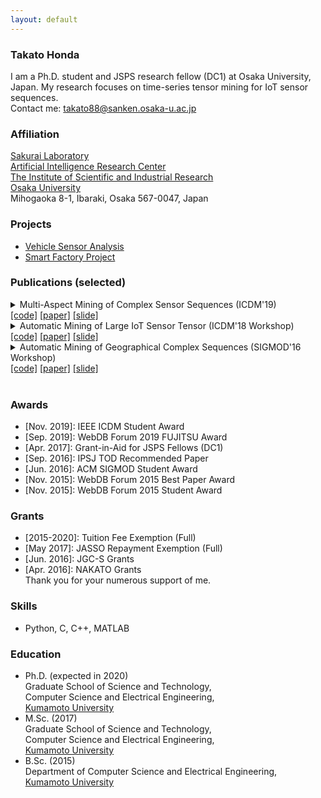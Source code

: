 ```yaml
---
layout: default
---
```


### Takato Honda
I am a Ph.D. student and JSPS research fellow (DC1) at Osaka University, Japan. My research focuses on time-series tensor mining for IoT sensor sequences.  
Contact me: <takato88@sanken.osaka-u.ac.jp>  

### Affiliation
[Sakurai Laboratory](https://www.dm.sanken.osaka-u.ac.jp)  
[Artificial Intelligence Research Center](https://www.sanken.osaka-u.ac.jp/organization/ai_center/)  
[The Institute of Scientific and Industrial Research](https://www.sanken.osaka-u.ac.jp/en/)  
[Osaka University](https://www.osaka-u.ac.jp/en/index.html)  
Mihogaoka 8-1, Ibaraki, Osaka 567-0047, Japan  

### Projects
- [Vehicle Sensor Analysis](https://www.dm.sanken.osaka-u.ac.jp/industry/project_vehicle/)  
- [Smart Factory Project](https://www.dm.sanken.osaka-u.ac.jp/industry/project_smart/)  

### Publications (selected)
<details>
<summary>
Multi-Aspect Mining of Complex Sensor Sequences (ICDM'19)<br>
<a href="https://github.com/TakatoHonda/CubeMarker">[code]</a>
<a href="https://takatohonda.github.io/paper/paper-icdm19.pdf">[paper]</a>
<a href="https://takatohonda.github.io/slide/slide-icdm19.pdf">[slide]</a>
</summary>
Takato Honda, Yasuko Matsubara, Ryo Neyama, Mutsumi Abe, Yasushi Sakurai: <u>``Multi-Aspect Mining of Complex Sensor Sequences”</u>, IEEE International Conference on Data Mining (ICDM), Beijing, China, November 8-11, 2019 (Full paper) (Acceptance ratio 9.08%).
</details>

<details>
<summary>
Automatic Mining of Large IoT Sensor Tensor (ICDM'18 Workshop)<br>
<a href="https://ieeexplore.ieee.org/document/8637498">[code]</a>
<a href="https://ieeexplore.ieee.org/document/8637498">[paper]</a>
<a href="https://ieeexplore.ieee.org/document/8637498">[slide]</a>
</summary>
Takato Honda, Yasuko Matsubara, Yasushi Sakurai: <u>``Automatic Mining of Large IoT Sensor Tensor"</u>, IEEE International Conference on Data Mining (ICDM) Ph.D. Forum, Singapore, November 17-20, 2018.
</details>

<details>
<summary>
Automatic Mining of Geographical Complex Sequences (SIGMOD'16 Workshop)<br>
<a href="https://dl.acm.org/citation.cfm?doid=2926693.2929903">[code]</a>
<a href="https://dl.acm.org/citation.cfm?doid=2926693.2929903">[paper]</a>
<a href="https://dl.acm.org/citation.cfm?doid=2926693.2929903">[slide]</a>
</summary>
Takato Honda: <u>``TrailMarker: Automatic Mining of Geographical Complex Sequences"</u>, ACM SIGMOD International Conference on Management of Data (SIGMOD), Ph.D. Symposium, San Francisco, USA, June 2016. 
</details><br>

### Awards
- \[Nov. 2019\]: IEEE ICDM Student Award  
- \[Sep. 2019\]: WebDB Forum 2019 FUJITSU Award  
- \[Apr. 2017\]: Grant-in-Aid for JSPS Fellows (DC1)  
- \[Sep. 2016\]: IPSJ TOD Recommended Paper  
- \[Jun. 2016\]: ACM SIGMOD Student Award  
- \[Nov. 2015\]: WebDB Forum 2015 Best Paper Award  
- \[Nov. 2015\]: WebDB Forum 2015 Student Award  

### Grants
- \[2015-2020\]: Tuition Fee Exemption (Full)  
- \[May  2017\]: JASSO Repayment Exemption (Full)  
- \[Jun. 2016\]: JGC-S Grants  
- \[Apr. 2016\]: NAKATO Grants  
Thank you for your numerous support of me.

### Skills
- Python, C, C++, MATLAB  

### Education
- Ph.D. (expected in 2020)  
    Graduate School of Science and Technology,  
    Computer Science and Electrical Engineering,  
    [Kumamoto University](https://www.kumamoto-u.ac.jp/)
- M.Sc. (2017)  
    Graduate School of Science and Technology,  
    Computer Science and Electrical Engineering,  
    [Kumamoto University](https://www.kumamoto-u.ac.jp/)
- B.Sc. (2015)  
    Department of Computer Science and Electrical Engineering,  
    [Kumamoto University](https://www.kumamoto-u.ac.jp/)


